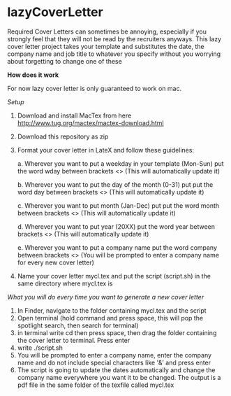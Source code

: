 # lazyCoverLetter
Required Cover Letters can sometimes be annoying, especially if you strongly feel that they will not be read by the recruiters anyways. This lazy cover letter project takes your template and substitutes the date, the company name and job title to whatever you specify without you worrying about forgetting to change one of these

<b>How does it work</b>

For now lazy cover letter is only guaranteed to work on mac.

<i> Setup </i>

1. Download and install MacTex from here http://www.tug.org/mactex/mactex-download.html
2. Download this repository as zip
3. Format your cover letter in LateX and follow these guidelines:

    a. Wherever you want to put a weekday in your template (Mon-Sun) put the word wday between brackets <> (This will automatically update it)
    
    b. Wherever you want to put the day of the month (0-31) put put the word day between brackets <> (This will automatically update it)
    
    c. Wherever you want to put month (Jan-Dec) put put the word month between brackets <> (This will automatically update it)
    
    d. Wherever you want to put year (20XX) put the word year between brackets <> (This will automatically update it)
    
    e. Wherever you want to put a company name put the word company between brackets <> (You will be prompted to enter a company name for every new cover letter)
4. Name your cover letter mycl.tex and put the script (script.sh) in the same directory where mycl.tex is

<i> What you will do every time you want to generate a new cover letter </i>

1. In Finder, navigate to the folder containing mycl.tex and the script
2. Open terminal (hold command and press space, this will pop the spotlight search, then search for terminal)
3. in terminal write cd then press space, then drag the folder containing the cover letter to terminal. Press enter
4. write ./script.sh
5. You will be prompted to enter a company name, enter the company name and do not include special characters like '&' and press enter
6. The script is going to update the dates automatically and change the company name everywhere you want it to be changed. The output is a pdf file in the same folder of the texfile called mycl.tex
